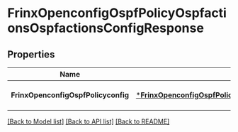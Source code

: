 # FrinxOpenconfigOspfPolicyOspfactionsOspfactionsConfigResponse

## Properties
Name | Type | Description | Notes
------------ | ------------- | ------------- | -------------
**FrinxOpenconfigOspfPolicyconfig** | [***FrinxOpenconfigOspfPolicyOspfactionsOspfactionsConfig**](frinx.openconfig.ospf.policy.ospfactions.ospfactions.Config.md) |  | [optional] [default to null]

[[Back to Model list]](../README.md#documentation-for-models) [[Back to API list]](../README.md#documentation-for-api-endpoints) [[Back to README]](../README.md)


